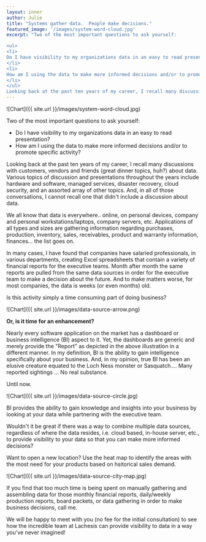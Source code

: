 ```yaml
---
layout: inner
author: Julie
title: "Systems gather data.  People make decisions."
featured_image: '/images/system-word-cloud.jpg'
excerpt: "Two of the most important questions to ask yourself:

<ul>
<li>
Do I have visibility to my organizations data in an easy to read presentation?
</li>
<li>
How am I using the data to make more informed decisions and/or to promote specific activity?
</li>
</ul>
Looking back at the past ten years of my career, I recall many discussions with customers, vendors and friends (great dinner topics, huh?) about data. Various topics of discussion and presentations throughout the years include hardware and software, managed services, disaster recovery, cloud security, and an assorted array of other topics.  And, in all of those conversations, I cannot recall one that didn't include a discussion about data....."
---
```

![Chart]({{ site.url }}/images/system-word-cloud.jpg)

Two of the most important questions to ask yourself:

* Do I have visibility to my organizations data in an easy to read presentation?
* How am I using the data to make more informed decisions and/or to promote specific activity?

Looking back at the past ten years of my career, I recall many discussions with customers, vendors and friends (great dinner topics, huh?) about data. Various topics of discussion and presentations throughout the years include hardware and software, managed services, disaster recovery, cloud security, and an assorted array of other topics.  And, in all of those conversations, I cannot recall one that didn't include a discussion about data. 

We all know that data is everywhere.. online, on personal devices, company and personal workstations/laptops, company servers, etc. Applications of all types and sizes are gathering information regarding purchases, production, inventory, sales, receivables, product and warranty information, finances... the list goes on.

In many cases, I have found that companies have salaried professionals, in various departments, creating Excel spreadsheets that contain a variety of financial reports for the executive teams. Month after month the same reports are pulled from the same data sources in order for the executive team to make a decision about the future. And to make matters worse, for most companies, the data is weeks (or even months) old.

Is this activity simply a time consuming part of doing business? 

![Chart]({{ site.url }}/images/data-source-arrow.png)

__Or, is it time for an enhancement?__

Nearly every software application on the market has a dashboard or business intelligence (BI) aspect to it. Yet, the dashboards are generic and merely provide the "Report" as depicted in the above illustration in a different manner. In my definition, BI is the ability to gain intelligence specifically about your business. And, in my opinion, true BI has been an elusive creature equated to the Loch Ness monster or Sasquatch…. Many reported sightings … No real substance.

Until now.

![Chart]({{ site.url }}/images/data-source-circle.jpg)

BI provides the ability to gain knowledge and insights into your business by looking at your data while partnering with the executive team.

Wouldn't it be great if there was a way to combine multiple data sources, regardless of where the data resides, i.e. cloud based, in-house server, etc., to provide visibility to your data so that you can make more informed decisions? 

Want to open a new location? Use the heat map to identify the areas with the most need for your products based on hsitorical sales demand.

![Chart]({{ site.url }}/images/data-source-city-map.jpg)

If you find that too much time is being spent on manually gathering and assembling data for those monthly financial reports, daily/weekly production reports, board packets, or data gathering in order to make business decisions, call me.

We will be happy to meet with you (no fee for the initial consultation) to see how the incredible team at Lachesis can provide visibility to data in a way you've never imagined!